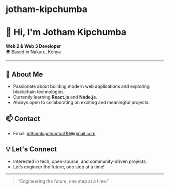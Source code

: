 # jotham-kipchumba
  # 👋 Hi, I'm Jotham Kipchumba

**Web 2 & Web 3 Developer**  
🌍 Based in Nakuru, Kenya

---

## 🚀 About Me

- Passionate about building modern web applications and exploring blockchain technologies.
- Currently learning **React.js** and **Node.js**.
- Always open to collaborating on exciting and meaningful projects.

## 📫 Contact

- Email: [jothamkipchumba119@gmail.com](mailto:jothamkipchumba119@gmail.com)

## 💡 Let's Connect

- Interested in tech, open-source, and community-driven projects.
- Let’s engineer the future, one step at a time!

---

> "Engineering the future, one step at a time."


